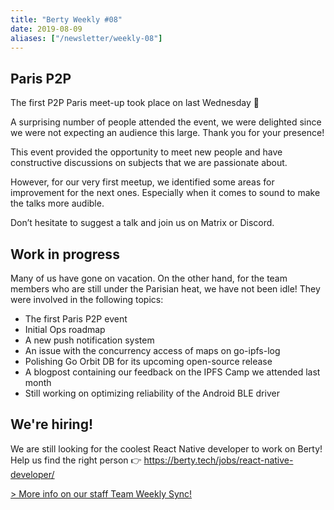 ```yaml
---
title: "Berty Weekly #08"
date: 2019-08-09
aliases: ["/newsletter/weekly-08"]
---
```


## Paris P2P


The first P2P Paris meet-up took place on last Wednesday 🎉

A surprising number of people attended the event, we were delighted since we were not expecting an audience this large. Thank you for your presence!

This event provided the opportunity to meet new people and have constructive discussions on subjects that we are passionate about.

However, for our very first meetup, we identified some areas for improvement for the next ones. Especially when it comes to sound to make the talks more audible.

Don’t hesitate to suggest a talk and join us on Matrix or Discord.

## Work in progress

Many of us have gone on vacation. On the other hand, for the team members who are still under the Parisian heat, we have not been idle! They were involved in the following topics:
* The first Paris P2P event
* Initial Ops roadmap
* A new push notification system
* An issue with the concurrency access of maps on go-ipfs-log
* Polishing Go Orbit DB for its upcoming open-source release
* A blogpost containing our feedback on the IPFS Camp we attended last month
* Still working on optimizing reliability of the Android BLE driver

##  We're hiring!

We are still looking for the coolest React Native developer to work on Berty!
Help us find the right person 👉 https://berty.tech/jobs/react-native-developer/


[> More info on our staff Team Weekly Sync!](https://github.com/berty/mgmt/blob/master/meeting-notes/2019/Q4/2019-10-04--staff-team-weekly-sync.md)
